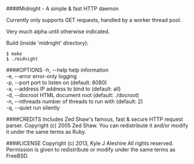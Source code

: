 ####Midnight - A simple & fast HTTP daemon

Currently only supports GET requests, handled by a worker thread pool.

Very much alpha until otherwise indicated.

Build (inside 'midnight' directory):

    $ make
    $ ./midnight

####OPTIONS
-h, --help          help information  
-e, --error         error-only logging  
-p, --port          port to listen on (default: 8080)  
-a, --address       IP address to bind to (default: all)  
-d, --docroot       HTML document root (default: ./docroot)  
-n, --nthreads      number of threads to run with (default: 2)  
-q, --quiet         run silently

####CREDITS
Includes Zed Shaw's famous, fast & secure HTTP request parser.
Copyright (c) 2005 Zed Shaw. You can redistribute it and/or modify it under the same terms as Ruby.

####LICENSE
Copyright (c) 2013, Kyle J Aleshire
All rights reserved. Permission is given to redistribute or modify under the same terms as FreeBSD.